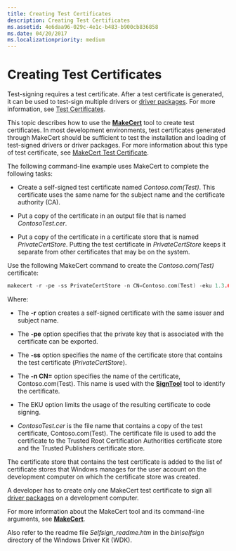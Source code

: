 ```yaml
---
title: Creating Test Certificates
description: Creating Test Certificates
ms.assetid: 4e6daa96-029c-4e1c-b483-b900cb836858
ms.date: 04/20/2017
ms.localizationpriority: medium
---
```


# Creating Test Certificates


Test-signing requires a test certificate. After a test certificate is generated, it can be used to test-sign multiple drivers or [driver packages](driver-packages.md). For more information, see [Test Certificates](test-certificates.md).

This topic describes how to use the [**MakeCert**](https://msdn.microsoft.com/library/windows/hardware/ff548309) tool to create test certificates. In most development environments, test certificates generated through MakeCert should be sufficient to test the installation and loading of test-signed drivers or driver packages. For more information about this type of test certificate, see [MakeCert Test Certificate](makecert-test-certificate.md).

The following command-line example uses MakeCert to complete the following tasks:

-   Create a self-signed test certificate named *Contoso.com(Test)*. This certificate uses the same name for the subject name and the certificate authority (CA).

-   Put a copy of the certificate in an output file that is named *ContosoTest.cer*.

-   Put a copy of the certificate in a certificate store that is named *PrivateCertStore*. Putting the test certificate in *PrivateCertStore* keeps it separate from other certificates that may be on the system.

Use the following MakeCert command to create the *Contoso.com(Test)* certificate:

```cpp
makecert -r -pe -ss PrivateCertStore -n CN=Contoso.com(Test) -eku 1.3.6.1.5.5.7.3.3 ContosoTest.cer
```

Where:

-   The **-r** option creates a self-signed certificate with the same issuer and subject name.

-   The **-pe** option specifies that the private key that is associated with the certificate can be exported.

-   The **-ss** option specifies the name of the certificate store that contains the test certificate (*PrivateCertStore*).

-   The **-n CN=** option specifies the name of the certificate, Contoso.com(Test). This name is used with the [**SignTool**](../devtest/signtool.md) tool to identify the certificate.

-   The EKU option limits the usage of the resulting certificate to code signing.

-   *ContosoTest.cer* is the file name that contains a copy of the test certificate, Contoso.com(Test). The certificate file is used to add the certificate to the Trusted Root Certification Authorities certificate store and the Trusted Publishers certificate store.

The certificate store that contains the test certificate is added to the list of certificate stores that Windows manages for the user account on the development computer on which the certificate store was created.

A developer has to create only one MakeCert test certificate to sign all [driver packages](driver-packages.md) on a development computer.

For more information about the MakeCert tool and its command-line arguments, see [**MakeCert**](https://msdn.microsoft.com/library/windows/hardware/ff548309).

Also refer to the readme file *Selfsign_readme.htm* in the *bin\\selfsign* directory of the Windows Driver Kit (WDK).

 

 





